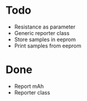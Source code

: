 # Todo

* Resistance as parameter
* Generic reporter class
* Store samples in eeprom
* Print samples from eeprom

# Done
* Report mAh
* Reporter class